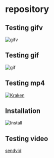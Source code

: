 # repository
## Testing gifv
![gifv](https://i.imgur.com/Qlrbk3q.gifv)
## Testing gif
![gif](https://i.imgur.com/Qlrbk3q.gifv)
## Testing mp4
[![Kraken](https://i.imgur.com/L4WGiwi.png)](https://i.imgur.com/YzZ7k3q.mp4)
## Installation
![Install](https://i.imgur.com/we8uSHd.png)
## Testing video
[sendvid](https://sendvid.com/yjllj7kl)
